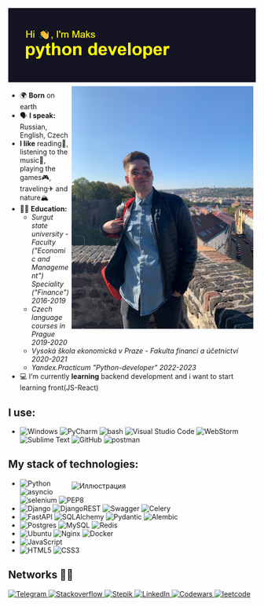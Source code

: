 <img src="https://github.com/xodiumx/xodiumx/blob/main/new_header.png" alt="header">

<div class="container">
<img src="https://raw.githubusercontent.com/xodiumx/xodiumx/main/photo.JPG" width="370" alt="Иллюстрация" align="right" vspace="5" hspace="5">
</div>

* 🌍 **Born** on earth
* 🗣 **I speak:** Russian, English, Czech
* **I like** reading📖, listening to the music🎵, playing the games🎮, traveling✈ and nature🏔
* 👨‍🎓 **Education:**
    + *Surgut state university - Faculty ("Economic and Management") Speciality ("Finance") 2016-2019*
    + *Czech language courses in Prague 2019-2020*
    + *Vysoká škola ekonomická v Praze - Fakulta financí a účetnictví 2020-2021*
    + *Yandex.Practicum "Python-developer" 2022-2023*
* 💻 I’m currently **learning** backend development and i want to start learning front(JS-React)
    
## I use:
- ![Windows](https://img.shields.io/badge/Windows_10-0078D6?style=for-the-badge&logo=windows&logoColor=white) ![PyCharm](https://img.shields.io/badge/pycharm-143?style=for-the-badge&logo=pycharm&logoColor=white&color=black) ![bash](https://img.shields.io/badge/Bash-0078D6?style=for-the-badge&logo=GNU%20Bash&logoColor=white) ![Visual Studio Code](https://img.shields.io/badge/Visual%20Studio%20Code-0078d7.svg?style=for-the-badge&logo=visual-studio-code&logoColor=white) ![WebStorm](https://img.shields.io/badge/webstorm-143?style=for-the-badge&logo=webstorm&logoColor=white&color=black) ![Sublime Text](https://img.shields.io/badge/sublime_text-0078D6?style=for-the-badge&logo=sublime-text&logoColor=white) ![GitHub](https://img.shields.io/badge/github-000000?style=for-the-badge&logo=github&logoColor=white) ![postman](https://img.shields.io/badge/Postman-0078D6?style=for-the-badge&logo=Postman&logoColor=white)

## My stack of technologies:

<div class="container">
    <img src="https://github-readme-stats-xodiumx.vercel.app/api/top-langs/?username=xodiumx&layout=compact&theme=radical" width="370" alt="Иллюстрация" align="right" vspace="5" hspace="5">
</div>

  - ![Python](https://img.shields.io/badge/python-201933?style=for-the-badge&logo=python&logoColor=white) ![asyncio](https://img.shields.io/badge/asyncio-000000?style=for-the-badge&logo=python&logoColor=white) ![selenium](https://img.shields.io/badge/selenium-000000?style=for-the-badge&logo=python&logoColor=white) ![PEP8](https://img.shields.io/badge/flake8-000000?style=for-the-badge&logo=python&logoColor=white)
  - ![Django](https://img.shields.io/badge/django-201933?style=for-the-badge&logo=django&logoColor=white) ![DjangoREST](https://img.shields.io/badge/DJANGO-REST-000000?style=for-the-badge&logo=django&logoColor=white&color=201933&labelColor=black) ![Swagger](https://img.shields.io/badge/swagger-000000?style=for-the-badge&logo=&logoColor=white) ![Celery](https://img.shields.io/badge/celery-000000?style=for-the-badge&logo=python&logoColor=white)
  - ![FastAPI](https://img.shields.io/badge/FastAPI-201933?style=for-the-badge&logo=fastapi&logoColor=white) ![SQLAlchemy](https://img.shields.io/badge/SQLAlchemy-000000?style=for-the-badge&logo=python&logoColor=white) ![Pydantic](https://img.shields.io/badge/Pydantic-000000?style=for-the-badge&logo=python&logoColor=white) ![Alembic](https://img.shields.io/badge/Alembic-000000?style=for-the-badge&logo=python&logoColor=white)
  - ![Postgres](https://img.shields.io/badge/postgresql-201933?style=for-the-badge&logo=postgresql&logoColor=white) ![MySQL](https://img.shields.io/badge/mysql-201933?style=for-the-badge&logo=mysql&logoColor=white) ![Redis](https://img.shields.io/badge/redis-201933?style=for-the-badge&logo=redis&logoColor=white)
  - ![Ubuntu](https://img.shields.io/badge/Ubuntu-201933?style=for-the-badge&logo=ubuntu&logoColor=white) ![Nginx](https://img.shields.io/badge/nginx-201933?style=for-the-badge&logo=nginx&logoColor=white) ![Docker](https://img.shields.io/badge/docker-201933?style=for-the-badge&logo=docker&logoColor=white)
  - ![JavaScript](https://img.shields.io/badge/javascript-201933?style=for-the-badge&logo=javascript&logoColor=white)
  - ![HTML5](https://img.shields.io/badge/html5-201933?style=for-the-badge&logo=html5&logoColor=white) ![CSS3](https://img.shields.io/badge/css3-201933?style=for-the-badge&logo=css3&logoColor=white)

## Networks 👨‍💻

<div id="badges">
  <a href="https://t.me/maxalxeev">
    <img src="https://img.shields.io/badge/Telegram-000000?style=for-the-badge&logo=telegram&logoColor=white" alt="Telegram"/>
  </a>
  <a href="https://ru.stackoverflow.com/users/516938/maksim-alekseev">
    <img src="https://img.shields.io/badge/-Stackoverflow-FE7A16?style=for-the-badge&logo=stack-overflow&logoColor=white" alt="Stackoverflow"/>
  </a>
  <a href="https://stepik.org/users/526482364">
    <img src="https://img.shields.io/badge/Stepik-FE7A16?style=for-the-badge&logo=Stepik" alt="Stepik"/>
  </a>
  <a href="https://www.linkedin.com/in/maks-alekseev/">
    <img src="https://img.shields.io/badge/linkedin-FE7A16?style=for-the-badge&logo=linkedin&logoColor=white" alt="LinkedIn"/>
  </a>
  <a href="https://www.codewars.com/users/oxdium">
    <img src="https://img.shields.io/badge/Codewars-FE7A16?style=for-the-badge&logo=codewars&logoColor=grey" alt="Codewars"/>
  </a>
  <a href="https://leetcode.com/oxdium/">
    <img src="https://img.shields.io/badge/LeetCode-000000?style=for-the-badge&logo=LeetCode&logoColor=white" alt="leetcode"/>
  </a>
</div>
